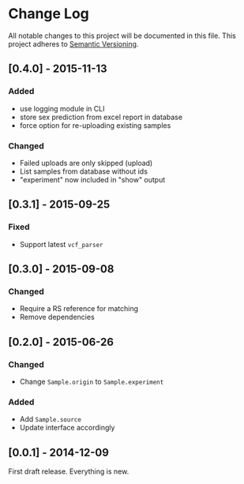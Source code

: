 # Change Log
All notable changes to this project will be documented in this file.
This project adheres to [Semantic Versioning](http://semver.org/).

## [0.4.0] - 2015-11-13
### Added
- use logging module in CLI
- store sex prediction from excel report in database
- force option for re-uploading existing samples

### Changed
- Failed uploads are only skipped (upload)
- List samples from database without ids
- "experiment" now included in "show" output

## [0.3.1] - 2015-09-25
### Fixed
- Support latest `vcf_parser`

## [0.3.0] - 2015-09-08
### Changed
- Require a RS reference for matching
- Remove dependencies

## [0.2.0] - 2015-06-26
### Changed
- Change ``Sample.origin`` to ``Sample.experiment``

### Added
- Add ``Sample.source``
- Update interface accordingly

## [0.0.1] - 2014-12-09
First draft release. Everything is new.

